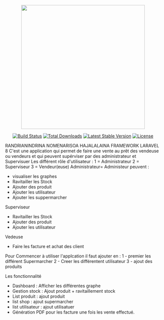 <p align="center"><a href="https://laravel.com" target="_blank"><img src="https://raw.githubusercontent.com/laravel/art/master/logo-lockup/5%20SVG/2%20CMYK/1%20Full%20Color/laravel-logolockup-cmyk-red.svg" width="400"></a></p>

<p align="center">
<a href="https://travis-ci.org/laravel/framework"><img src="https://travis-ci.org/laravel/framework.svg" alt="Build Status"></a>
<a href="https://packagist.org/packages/laravel/framework"><img src="https://img.shields.io/packagist/dt/laravel/framework" alt="Total Downloads"></a>
<a href="https://packagist.org/packages/laravel/framework"><img src="https://img.shields.io/packagist/v/laravel/framework" alt="Latest Stable Version"></a>
<a href="https://packagist.org/packages/laravel/framework"><img src="https://img.shields.io/packagist/l/laravel/framework" alt="License"></a>
</p>


RANDRIANINDRINA NOMENARISOA HAJALALAINA
FRAMEWORK LARAVEL 8
C'est une application qui permet de faire une vente au prêt des vendeuse ou vendeurs et qui peuvent supérviser par des administrateur et Supervisuer
Les différent rôle d'utilisateur : 1 = Administrateur 2 = Superviseur 3 = Vendeur(euse)
Administrateur= Administeur peuvent :
- visualiser les graphes
- Ravitailler les Stock
- Ajouter des produit
- Ajouter les utilisateur
- Ajouter les  suppermarcher

Superviseur
- Ravitailler les Stock
- Ajouter des produit
- Ajouter les utilisateur

Vedeuse
- Faire les facture et achat des client


Pour Commencer à utiliser l'applcation
il faut ajouter en :
1 - premier les différent Supermarcher
2 - Creer les différentent utilisateur
3 - ajout des produits

Les fonctionnalité 

- Dashboard : Afficher les différentes graphe
- Gestion stock : Ajout produit + ravitaillement stock
- List produit : ajout produit
- list shop : ajout supermarcher
- list utilisateur : ajout utilisatuer
- Génération PDF pour les facture une fois les vente effectué.
